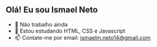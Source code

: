 ## Olá! Eu sou Ismael Neto

- 🔭 Não trabalho ainda
- 🌱 Estou estudando HTML, CSS e Javascript
- 📫 Contate-me por email: ismaelm.neto14@gmail.com
